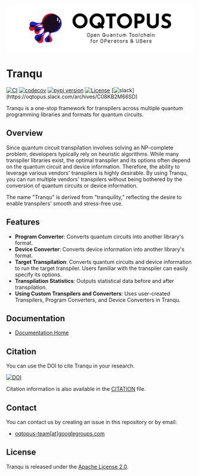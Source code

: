 ![OQTOPUS logo](./docs/asset/oqtopus-logo.png)

# Tranqu

[![CI](https://github.com/oqtopus-team/tranqu/actions/workflows/ci.yaml/badge.svg)](https://github.com/oqtopus-team/tranqu/actions/workflows/ci.yaml)
[![codecov](https://codecov.io/gh/oqtopus-team/tranqu/graph/badge.svg?token=RCXTMMXOMV)](https://codecov.io/gh/oqtopus-team/tranqu)
[![pypi version](https://img.shields.io/pypi/v/tranqu.svg)](https://pypi.org/project/tranqu/)
[![License](https://img.shields.io/badge/License-Apache_2.0-blue.svg)](https://opensource.org/licenses/Apache-2.0)
[![slack](https://img.shields.io/badge/slack-OQTOPUS-pink.svg?logo=slack&style=plastic")](https://oqtopus.slack.com/archives/C08KB2M66SD)

Tranqu is a one-stop framework for transpilers across multiple quantum programming libraries and formats for quantum circuits.

## Overview

Since quantum circuit transpilation involves solving an NP-complete problem, developers typically rely on heuristic algorithms.
While many transpiler libraries exist, the optimal transpiler and its options often depend on the quantum circuit and device information.
Therefore, the ability to leverage various vendors' transpilers is highly desirable.
By using Tranqu, you can run multiple vendors' transpilers without being bothered by the conversion of quantum circuits or device information.

The name "Tranqu" is derived from "tranquility," reflecting the desire to enable transpilers' smooth and stress-free use.

## Features

- **Program Converter**: Converts quantum circuits into another library's format.
- **Device Converter**: Converts device information into another library's format.
- **Target Transpilation**: Converts quantum circuits and device information to run the target transpiler. Users familiar with the transpiler can easily specify its options.
- **Transpilation Statistics**: Outputs statistical data before and after transpilation.
- **Using Custom Transpilers and Converters**: Uses user-created Transpilers, Program Converters, and Device Converters in Tranqu.

## Documentation

- [Documentation Home](https://tranqu.readthedocs.io/)

## Citation

You can use the DOI to cite Tranqu in your research.

[![DOI](https://zenodo.org/badge/898082553.svg)](https://zenodo.org/badge/latestdoi/898082553)

Citation information is also available in the [CITATION](https://github.com/oqtopus-team/tranqu/blob/main/CITATION.cff) file.

## Contact

You can contact us by creating an issue in this repository or by email:

- [oqtopus-team[at]googlegroups.com](mailto:oqtopus-team[at]googlegroups.com)

## License

Tranqu is released under the [Apache License 2.0](https://github.com/oqtopus-team/tranqu/blob/main/LICENSE).
